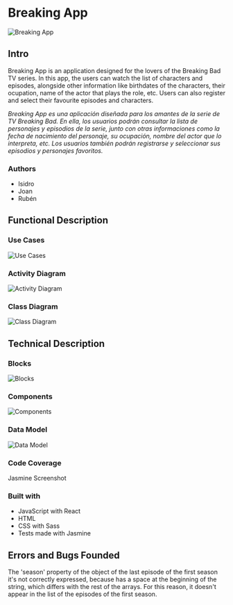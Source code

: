 # Breaking App

![Breaking App](breaking-logo.png)

## Intro

Breaking App is an application designed for the lovers of the Breaking Bad TV series. In this app, the users can watch the list of characters and episodes, alongside other information like birthdates of the characters, their ocupation, name of the actor that plays the role, etc. Users can also register and select their favourite episodes and characters.

*Breaking App es una aplicación diseñada para los amantes de la serie de TV Breaking Bad. En ella, los usuarios podrán consultar la lista de personajes y episodios de la serie, junto con otras informaciones como la fecha de nacimiento del personaje, su ocupación, nombre del actor que lo interpreta, etc. Los usuarios también podrán registrarse y seleccionar sus episodios y personajes favoritos.*

### Authors

+ Isidro
+ Joan
+ Rubén

## Functional Description

### Use Cases

![Use Cases](use-cases.png)

### Activity Diagram

![Activity Diagram](activity.png)

### Class Diagram

![Class Diagram](class.png)

## Technical Description

### Blocks

![Blocks](blocks.png)

### Components

![Components](components.png)

### Data Model

![Data Model](data-model.png)

### Code Coverage

Jasmine Screenshot

### Built with

+ JavaScript with React
+ HTML
+ CSS with Sass
+ Tests made with Jasmine

## Errors and Bugs Founded

The 'season' property of the object of the last episode of the first season it's not correctly expressed, because has a space at the beginning of the string, which differs with the rest of the arrays. For this reason, it doesn't appear in the list of the episodes of the first season.